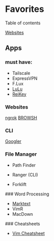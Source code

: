 # Favorites

Table of contents

[Websites](#Websites)

## Apps

### must have:

- Tailscale
- ExpressVPN
- F.Lux
- [LuLu](https://objective-see.org/products/lulu.html)
- [ReiKey](https://objective-see.org/products/reikey.html)

### Websites

[ngrok](https://www.brow.sh/docs/introduction/)
[BROWSH](https://www.brow.sh/)

### CLI

[Googler](https://github.com/jarun/googler)

### File Manager

- Path Finder
  
- Ranger (CLI)  
  
- Forklift
  

### Word Processing

- [Marktext](https://github.com/marktext/marktext)
- VimR
- MacDown

### Cheatsheets

- [Vim Cheatsheet](https://devhints.io/vim)
